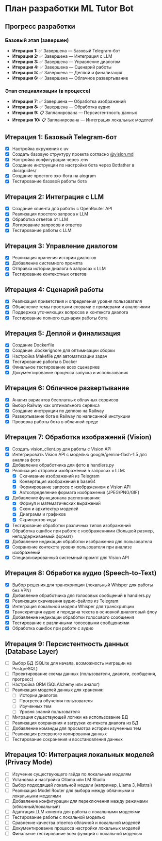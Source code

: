 # План разработки ML Tutor Bot

## Прогресс разработки

### Базовый этап (завершен)
- **Итерация 1:** ✅ Завершена — Базовый Telegram-бот
- **Итерация 2:** ✅ Завершена — Интеграция с LLM
- **Итерация 3:** ✅ Завершена — Управление диалогом
- **Итерация 4:** ✅ Завершена — Сценарий работы
- **Итерация 5:** ✅ Завершена — Деплой и финализация
- **Итерация 6:** ✅ Завершена — Облачное развертывание

### Этап специализации (в процессе)
- **Итерация 7:** ✅ Завершена — Обработка изображений
- **Итерация 8:** ✅ Завершена — Обработка аудио
- **Итерация 9:** 📋 Запланирована — Персистентность данных
- **Итерация 10:** 📋 Запланирована — Интеграция локальных моделей

## Итерация 1: Базовый Telegram-бот
- [x] Настройка окружения с uv
- [x] Создать базовую структуру проекта согласно [@vision.md](vision.md)
- [x] Настройка конфигурации через .env
- [x] Создание инструкции по настройке бота через Botfather в doc/guides/
- [x] Создание простого эхо-бота на aiogram
- [x] Тестирование базовой работы бота

## Итерация 2: Интеграция с LLM
- [x] Создание клиента для работы с OpenRouter API
- [x] Реализация простого запроса к LLM
- [x] Обработка ответов от LLM
- [x] Логирование запросов и ответов
- [x] Тестирование работы с LLM

## Итерация 3: Управление диалогом
- [x] Реализация хранения истории диалогов
- [x] Добавление системного промпта
- [x] Отправка истории диалога в запросах к LLM
- [x] Тестирование контекстных ответов

## Итерация 4: Сценарий работы
- [x] Реализация приветствия и определения уровня пользователя
- [x] Объяснение темы простыми словами с примерами и аналогиями
- [x] Поддержка уточняющих вопросов и контекста диалога
- [x] Тестирование полного сценария работы бота

## Итерация 5: Деплой и финализация
- [x] Создание Dockerfile
- [x] Создание .dockerignore для оптимизации сборки
- [x] Настройка Makefile для автоматизации задач
- [x] Тестирование работы в Docker
- [x] Финальное тестирование всех сценариев
- [x] Документирование процесса запуска и использования

## Итерация 6: Облачное развертывание
- [x] Анализ вариантов бесплатных облачных сервисов
- [x] Выбор Railway как оптимального сервиса
- [x] Создание инструкции по деплою на Railway
- [x] Развертывание бота в Railway по написанной инстукции 
- [x] Проверка работы бота в облачной среде

## Итерация 7: Обработка изображений (Vision)
- [x] Создать vision_client.py для работы с Vision API
- [x] Интегрировать Vision API с моделью google/gemini-flash-1.5 для анализа фото
- [x] Добавление обработчика для фото в handlers.py
- [x] Реализация отправки изображений в запросах к LLM:
  - [x] Скачивание изображений из Telegram
  - [x] Конвертация изображений в base64
  - [x] Формирование запроса с изображением к Vision API
  - [x] Автоопределение формата изображения (JPEG/PNG/GIF)
- [x] Добавление функционала распознавания:
  - [x] Формул и математических выражений
  - [x] Схем и архитектур моделей
  - [x] Диаграмм и графиков
  - [x] Скриншотов кода
- [x] Тестирование обработки различных типов изображений
- [x] Обработка ошибок при работе с изображениями (большой размер, неподдерживаемый формат)
- [x] Добавление индикации обработки изображения для пользователя
- [x] Сохранение контекста уровня пользователя при анализе изображений
- [x] Специализированный системный промпт для Vision API

## Итерация 8: Обработка аудио (Speech-to-Text)
- [x] Выбор решения для транскрипции (локальный Whisper для работы без VPN)
- [x] Добавление обработчика для голосовых сообщений в handlers.py
- [x] Реализация скачивания аудио-файлов из Telegram
- [x] Интеграция локальной модели Whisper для транскрипции
- [x] Транскрипция аудио и передача текста в основной диалоговый флоу
- [x] Добавление индикации обработки голосового сообщения
- [x] Тестирование с различными голосовыми сообщениями
- [x] Обработка ошибок при работе с аудио

## Итерация 9: Персистентность данных (Database Layer)
- [ ] Выбор БД (SQLite для начала, возможность миграции на PostgreSQL)
- [ ] Проектирование схемы данных (пользователи, диалоги, сообщения, прогресс)
- [ ] Настройка ORM (SQLAlchemy или аналог)
- [ ] Реализация моделей данных для хранения:
  - [ ] Истории диалогов
  - [ ] Прогресса обучения пользователя
  - [ ] Изученных тем
  - [ ] Уровня знаний пользователя
- [ ] Миграция существующей логики на использование БД
- [ ] Реализация сохранения и загрузки контекста диалога из БД
- [ ] Добавление команды для просмотра истории изученных тем
- [ ] Реализация резервного копирования данных
- [ ] Тестирование сохранения и восстановления данных

## Итерация 10: Интеграция локальных моделей (Privacy Mode)
- [ ] Изучение существующего гайда по локальным моделям
- [ ] Установка и настройка Ollama или LM Studio
- [ ] Выбор подходящей локальной модели (например, Llama 3, Mistral)
- [ ] Реализация Model Router для выбора между облачными и локальными моделями
- [ ] Добавление конфигурации для переключения между режимами (облачный/локальный)
- [ ] Адаптация LLM клиента для работы с локальными моделями
- [ ] Тестирование работы с локальной моделью
- [ ] Сравнение качества ответов облачной и локальной моделей
- [ ] Документирование процесса настройки локальных моделей
- [ ] Финальное тестирование всех функций с локальной моделью
